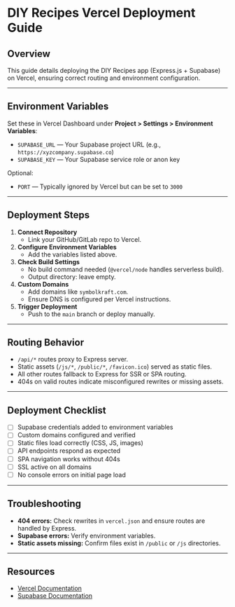 # DIY Recipes Vercel Deployment Guide

## Overview
This guide details deploying the DIY Recipes app (Express.js + Supabase) on Vercel, ensuring correct routing and environment configuration.

---

## Environment Variables
Set these in Vercel Dashboard under **Project > Settings > Environment Variables**:

- `SUPABASE_URL` — Your Supabase project URL (e.g., `https://xyzcompany.supabase.co`)
- `SUPABASE_KEY` — Your Supabase service role or anon key

Optional:
- `PORT` — Typically ignored by Vercel but can be set to `3000`

---

## Deployment Steps

1. **Connect Repository**
   - Link your GitHub/GitLab repo to Vercel.
2. **Configure Environment Variables**
   - Add the variables listed above.
3. **Check Build Settings**
   - No build command needed (`@vercel/node` handles serverless build).
   - Output directory: leave empty.
4. **Custom Domains**
   - Add domains like `symbolkraft.com`.
   - Ensure DNS is configured per Vercel instructions.
5. **Trigger Deployment**
   - Push to the `main` branch or deploy manually.

---

## Routing Behavior

- `/api/*` routes proxy to Express server.
- Static assets (`/js/*`, `/public/*`, `/favicon.ico`) served as static files.
- All other routes fallback to Express for SSR or SPA routing.
- 404s on valid routes indicate misconfigured rewrites or missing assets.

---

## Deployment Checklist

- [ ] Supabase credentials added to environment variables
- [ ] Custom domains configured and verified
- [ ] Static files load correctly (CSS, JS, images)
- [ ] API endpoints respond as expected
- [ ] SPA navigation works without 404s
- [ ] SSL active on all domains
- [ ] No console errors on initial page load

---

## Troubleshooting

- **404 errors:** Check rewrites in `vercel.json` and ensure routes are handled by Express.
- **Supabase errors:** Verify environment variables.
- **Static assets missing:** Confirm files exist in `/public` or `/js` directories.

---

## Resources

- [Vercel Documentation](https://vercel.com/docs)
- [Supabase Documentation](https://supabase.io/docs)